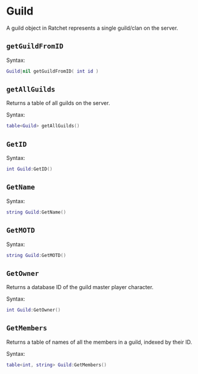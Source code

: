 # Guild
A guild object in Ratchet represents a single guild/clan on the server.

## `getGuildFromID` <Badge type="info" text="function" />
Syntax:
```lua
Guild|nil getGuildFromID( int id )
```

## `getAllGuilds` <Badge type="info" text="function" />
Returns a table of all guilds on the server.

Syntax:
```lua
table<Guild> getAllGuilds()
```


## `GetID` <Badge type="info" text="function" />
Syntax:
```lua
int Guild:GetID()
```

## `GetName` <Badge type="info" text="function" />
Syntax:
```lua
string Guild:GetName()
```

## `GetMOTD` <Badge type="info" text="function" />
Syntax:
```lua
string Guild:GetMOTD()
```

## `GetOwner` <Badge type="info" text="function" />
Returns a database ID of the guild master player character.

Syntax:
```lua
int Guild:GetOwner()
```

## `GetMembers` <Badge type="info" text="function" />
Returns a table of names of all the members in a guild, indexed by their ID.

Syntax:
```lua
table<int, string> Guild:GetMembers()
```